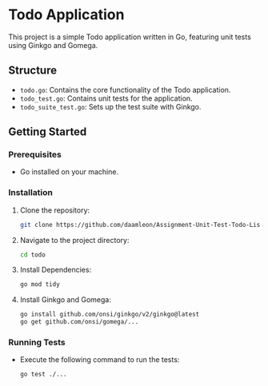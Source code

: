 # Todo Application

This project is a simple Todo application written in Go, featuring unit tests using Ginkgo and Gomega.

## Structure

- `todo.go`: Contains the core functionality of the Todo application.
- `todo_test.go`: Contains unit tests for the application.
- `todo_suite_test.go`: Sets up the test suite with Ginkgo.

## Getting Started

### Prerequisites

- Go installed on your machine.

### Installation

1. Clone the repository:

   ```bash
   git clone https://github.com/daamleon/Assignment-Unit-Test-Todo-List.git

   ```

2. Navigate to the project directory:

   ```bash
   cd todo

   ```

3. Install Dependencies:

   ```bash
   go mod tidy
   ```

4. Install Ginkgo and Gomega:
   ```bash
   go install github.com/onsi/ginkgo/v2/ginkgo@latest
   go get github.com/onsi/gomega/...
   ```

### Running Tests

- Execute the following command to run the tests:
  ```bash
  go test ./...
  ```
